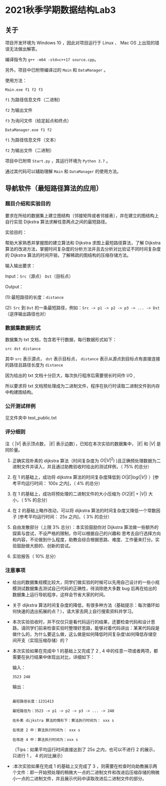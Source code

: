# 2021秋季学期数据结构Lab3

## 关于

项目开发环境为 Windows 10 ，因此对项目运行于 Linux 、 Mac OS 上出现的错误无法做出解答。

编译指令为 ```g++ -m64 -std=c++17 source.cpp```。

另外，项目中已附带编译过的 ```Main``` 和 ```DataManager``` 。

使用方法：

```
Main.exe f1 f2 f3
```

```f1``` 为路径信息文件（二进制）

```f2``` 为输出文件

```f3``` 为询问文件（给定起点和终点）

```
DataManager.exe f1 f2
```

```f1``` 为路径信息文件（文本）

```f2``` 为输出文件（二进制）

项目中已附带 ```Start.py``` ，其运行环境为 ```Python 3.7``` 。

通过其代码可以辅助理解 ```Main``` 和 ```DataManager``` 的使用方法。

## 导航软件（最短路径算法的应用）

### 题目介绍和实验目的

要求在所给的数据集上建立图结构（邻接矩阵或者邻接表），并在建立的图结构上自行实现 Dijkstra 算法求解任意两点之间的最短路径。

实验目的：

帮助大家熟悉并掌握图的建立算法和 Dijkstra 求图上最短路径算法，了解 Dijkstra 算法的改进方法，掌握时间复杂度的分析方法并且去分析对比验证不同时间复杂度的 Dijkstra 算法的时间开销，了解稀疏的图结构的压缩存储方法。

输入输出要求：

Input：```Src```（源点） ```Dst```（目标点）

Output：

(1):最短路径的长度：```distance```

(2): ```Src``` 到 ```Dst``` 的一条最短路径，例如：```Src -> p1 -> p2 -> p3 -> ... -> Dst```（逆序输出路径也对）

### 数据集数据形式

数据集为 txt 文档，包含若干行数据，每行数据形式如下：

```src dst distance```

其中 ```src``` 表示源点， ```dst``` 表示目标点， ```distance``` 表示从源点到目标点有直接连接的路径且路径长度为 ```distance``` 

因为给出的 txt 文档十分巨大，每次执行程序后需要很长时间作 I/O ,

所以要求将 txt 文档预处理成为二进制文件，程序在执行时读取二进制文件到内存中构建图结构。

### 公开测试样例

见文件夹中 test_public.txt

### 评分细则

注（ $|V|$ 表示顶点数， $|E|$ 表示边数），已知在本次实验的数据集中， $|E|$ 和 $|V|$ 是同阶量。

 1. 正确实现朴素的 dijkstra 算法（时间复杂度为 $O(|V|^2)$ )且正确预处理数据为二进制文件并读入，并且通过助教验收时给出的测试样例，（ $75\%$ 的总分）
 1. 在 1 的基础上，成功将 dijkstra 算法的时间复杂度降低到 $O(|E|log(|V|)$ ）\[参考平均运行时间： $100s$ 之内\]，（ $4\%$ 的总分）
 2. 在 1 的基础上，成功将预处理的二进制文件的大小压缩为 $O(2|E|+|V|)$ 大小，（ $5\%$ 的总分）

 3. 在 2 的基础上略作改动，可以将 dijkstra 算法的时间复杂度又降低一个常数因子 \[参考平均运行时间： $25s$ 之内\]，（ $3\%$ 的总分）

 4. 自由发散部分（上限 $3\%$ 总分）：本实验鼓励你对 Dijkstra 算法做⼀些额外的探索与尝试，不设严格的限制，你可以根据自己的兴趣和 思考去自行选择方向和内容，不论做到什么程度，助教会综合根据思路、难度、工作量来打分。实验鼓励做大胆的、创新的尝试。

 5. 实验报告（ $10\%$ 总分）

### 注意事项

 - 给出的数据集规模比较大，同学们做实验的时候可以先用自己设计的一些小规模测试数据集去测试自己代码的正确性，待消除绝大多数 bug 后再在给出的数据集上运行导航程序，这样会节省大家的时间。

 - 关于 dijkstra 算法时间复杂度的降低，有很多种方法（基础提示：每次循环如何快速的选出拓展的点？），请大家去网上自行搜索资料并学习。

 - 本次实验验收时，并不仅仅只是看代码运行的结果，还要检查代码和设计思路，请同学们前来检查实验时整理好思路，能够对着代码讲出：某某代码段是做什么的，为什么要这么做，这么做是如何降低时间复杂度\如何降低存储空间开支（实现压缩存储）的？

 - 本次实验如果在完成中 1 的基础上又完成了 2 , 4 中的任意一项或者两项，都需要在执行结果中体现出对比，详细如下：

    输入：

    ```
    3523 248
    ```

    输出：

    ```

    最短路径长度：1231413

    最短路径为：3523 -> p1 -> p2 -> p3 -> ... -> 248 

    在朴素 dijkstra 算法的情形下：算法执行时间为： xxx s

    在改进 2 中：算法执行时间为： xxx s

    在改进 4 中：算法执行时间为：xxx s
    ```
        
    （Tips：如果平均运行时间直接达到了 $25s$ 之内，也可以不进行 2 的展示，只进行 1 ， 4 的对比展示）

 - :本次实验如果在完成 1 的基础上又完成了 3 ，则需要在检查时向助教展示两个文件：即一开始预处理的稍微大一点的二进制文件和改进后压缩存储的稍微小一点的二进制文件，并且展示代码中读取改进后二进制文件的部分。
